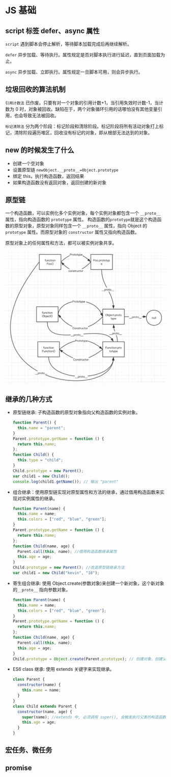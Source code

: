 # JS 基础

## script 标签 defer、async 属性

`script` 遇到脚本会停止解析，等待脚本加载完成后再继续解析。

`defer` 异步加载、等待执行。属性规定是否对脚本执行进行延迟，直到页面加载为止。

`async` 异步加载、立即执行。属性规定一旦脚本可用，则会异步执行。

## 垃圾回收的算法机制

`引用计数法` 已作废。只要有对一个对象的引用计数+1，当引用失效时计数-1，当计数为 0 时，对象被回收。缺陷在于，两个对象循环引用的话哪怕没有其他变量引用，也会导致无法被回收。

`标记清除法` 分为两个阶段：标记阶段和清除阶段。标记阶段将所有活动对象打上标记，清除阶段遍历堆区，回收没有标记的对象，即从根部无法达到的对象。

## new 的时候发生了什么

- 创建一个空对象
- 设置原型链 `newObject.__proto__=Object.prototype`
- 绑定 this，执行构造函数，返回结果
- 如果构造函数没有返回对象，返回创建的新对象

## 原型链

一个构造函数，可以实例化多个实例对象，每个实例对象都包含一个 `__proto__` 属性，指向构造函数的 `prototype` 属性。
构造函数的`prototype`就是这个构造函数的原型对象，原型对象同样包含一个 `__proto__` 属性，指向 Object 的 `prototype` 属性。而原型对象的 `constructor` 属性又指向构造函数。

原型对象上的任何属性和方法，都可以被实例对象共享。

![原型链图](/images/原型链.png)

## 继承的几种方式

- 原型链继承: 子构造函数的原型对象指向父构造函数的实例对象。

  ```js
  function Parent() {
    this.name = "parent";
  }
  Parent.prototype.getName = function () {
    return this.name;
  };
  function Child() {
    this.type = "child";
  }
  Child.prototype = new Parent();
  var child1 = new Child();
  console.log(child1.getName()); // 输出 "parent"
  ```

- 组合继承：使用原型链实现对原型属性和方法的继承，通过借用构造函数来实现对实例属性的继承。

  ```js
  function Parent(name) {
    this.name = name;
    this.colors = ["red", "blue", "green"];
  }
  Parent.prototype.getName = function () {
    return this.name;
  };
  function Child(name, age) {
    Parent.call(this, name); //借用构造函数继承属性
    this.age = age;
  }
  Child.prototype = new Parent(); //改造原型链继承方法
  var child1 = new Child("kevin", "18");
  ```

- 寄生组合继承: 使用 Object.create(参数对象)来创建一个新对象，这个新对象的`__proto__` 指向参数对象。

  ```js
  function Parent(name) {
    this.name = name;
    this.colors = ["red", "blue", "green"];
  }
  Parent.prototype.getName = function () {
    return this.name;
  };
  function Child(name, age) {
    Parent.call(this, name);
    this.age = age;
  }
  Child.prototype = Object.create(Parent.prototype); // 创建对象，创建父类原型的一个副本
  ```

- ES6 class 继承: 使用 extends 关键字来实现继承。
  ```js
  class Parent {
    constructor(name) {
      this.name = name;
    }
  }
  class Child extends Parent {
    constructor(name, age) {
      super(name); //extends 中, 必须调用 super(), 会触发执行父类的构造函数
      this.age = age;
    }
  }
  ```

## 宏任务、微任务

## promise
